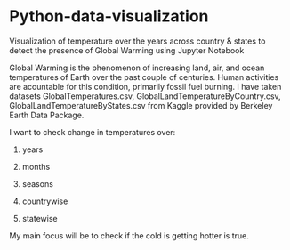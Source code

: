 # Python-data-visualization
Visualization of temperature over the years across country & states to detect the presence of Global Warming using Jupyter Notebook

Global Warming is the phenomenon of increasing land, air, and ocean temperatures of Earth over the past couple of centuries. Human activities are acountable for this condition, primarily fossil fuel burning.
I have taken datasets GlobalTemperatures.csv, GlobalLandTemperatureByCountry.csv, GlobalLandTemperatureByStates.csv from Kaggle provided by Berkeley Earth Data Package.

I want to check change in temperatures over:

1) years

2) months

3) seasons

4) countrywise

5) statewise

My main focus will be to check if the cold is getting hotter is true.
